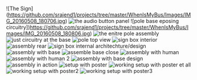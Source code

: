 ![The Sign]
(https://github.com/srajend1/projects/tree/master/WhenIsMyBus/Images/IMG_20160508_180706.jpg)
![the audio button panel](https://github.com/srajend1/projects/tree/master/WhenIsMyBus/Images/IMG_20160508_180735.jpg)
![pole base eposing circuitry])https://github.com/srajend1/projects/tree/master/WhenIsMyBus/Images/IMG_20160508_180806.jpg)
![the enitre pole assembly](https://github.com/srajend1/projects/tree/master/WhenIsMyBus/Images/IMG_20160508_180852.jpg)
![just circuitry at the base](https://github.com/srajend1/projects/tree/master/WhenIsMyBus/Images/IMG_20160508_180925.jpg)
![pole top view](https://github.com/srajend1/projects/tree/master/WhenIsMyBus/Images/IMG_20160508_181005.jpg)
![sign box interior](https://github.com/srajend1/projects/tree/master/WhenIsMyBus/Images/IMG_20160508_181130.jpg)
![assembly rear](https://github.com/srajend1/projects/tree/master/WhenIsMyBus/Images/IMG_20160508_181159.jpg)
![sign box internal architechture/design](https://github.com/srajend1/projects/tree/master/WhenIsMyBus/Images/IMG_20160508_181210.jpg)
![assembly with base](https://github.com/srajend1/projects/tree/master/WhenIsMyBus/Images/IMG_20160508_181735.jpg)
![assemble base close](https://github.com/srajend1/projects/tree/master/WhenIsMyBus/Images/IMG_20160508_181740.jpg)
![assembly with human](https://github.com/srajend1/projects/tree/master/WhenIsMyBus/Images/IMG_20160508_183548.jpg)
![assembly with human 2](https://github.com/srajend1/projects/tree/master/WhenIsMyBus/Images/IMG_20160508_183552.jpg)
![assembly with base design](https://github.com/srajend1/projects/tree/master/WhenIsMyBus/Images/IMG_20160508_184247.jpg)
![assembly in action](https://github.com/srajend1/projects/tree/master/WhenIsMyBus/Images/IMG_20160508_215748.jpg)
![setup with poster](https://github.com/srajend1/projects/tree/master/WhenIsMyBus/Images/IMG_20160508_220924.jpg)
![working setup with poster et all](https://github.com/srajend1/projects/tree/master/WhenIsMyBus/Images/IMG_20160508_221137.jpg)
![working setup with poster2](https://github.com/srajend1/projects/tree/master/WhenIsMyBus/Images/IMG_20160508_221144.jpg)
![working setup with poster3](https://github.com/srajend1/projects/tree/master/WhenIsMyBus/Images/IMG_20160508_221146.jpg)
